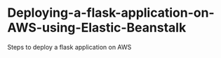 # Deploying-a-flask-application-on-AWS-using-Elastic-Beanstalk
Steps to deploy a flask application on AWS
